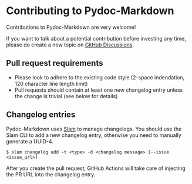 # Contributing to Pydoc-Markdown

  [0]: https://github.com/NiklasRosenstein/pydoc-markdown/blob/develop/.changelog/_unreleased.toml
  [1]: https://github.com/NiklasRosenstein/pydoc-markdown/discussions
  [Slam]: https://niklasrosenstein.github.io/slam/

Contributions to Pydoc-Markdown are very welcome!

If you want to talk about a potential contribution before investing any time, please do create a new topic on
[GitHub Discussions][0].

## Pull request requirements

* Please look to adhere to the existing code style (2-space indendation, 120 character line length limit)
* Pull requests should contain at least one new changelog entry unless the change is trivial (see below for details)

## Changelog entries

Pydoc-Markdown uses [Slam][] to manage changelogs. You should use the Slam CLI to add a new changelog entry, otherwise
you need to manually generate a UUID-4.

    $ slam changelog add -t <type> -d <changelog message> [--issue <issue_url>]

After you create the pull request, GitHub Actions will take care of injecting the PR URL into the changelog entry.
